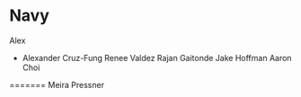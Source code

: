 # Navy

 Alex
+ Alexander Cruz-Fung
Renee Valdez
Rajan Gaitonde
Jake Hoffman
Aaron Choi



=======
Meira Pressner




